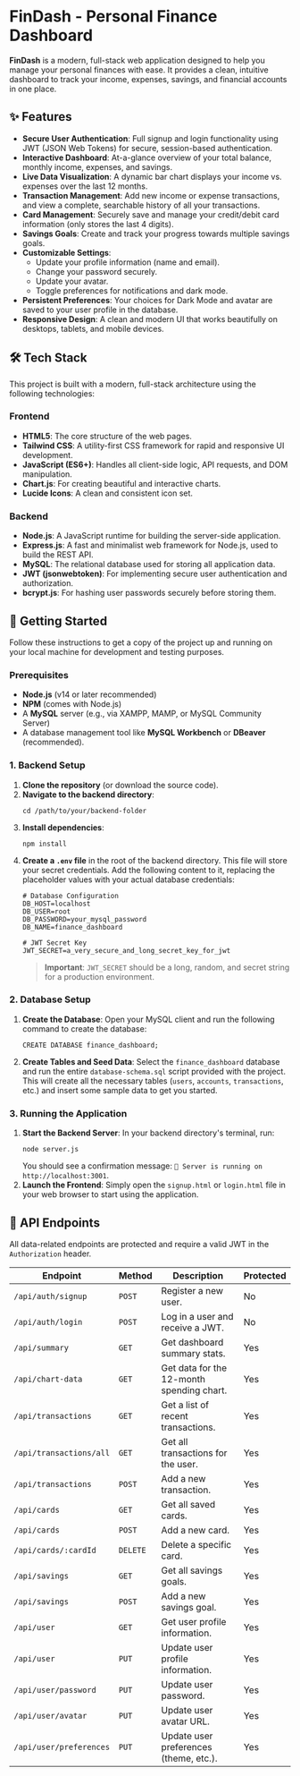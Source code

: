 # FinDash - Personal Finance Dashboard

**FinDash** is a modern, full-stack web application designed to help you manage your personal finances with ease. It provides a clean, intuitive dashboard to track your income, expenses, savings, and financial accounts in one place.

## ✨ Features

* **Secure User Authentication**: Full signup and login functionality using JWT (JSON Web Tokens) for secure, session-based authentication.
* **Interactive Dashboard**: At-a-glance overview of your total balance, monthly income, expenses, and savings.
* **Live Data Visualization**: A dynamic bar chart displays your income vs. expenses over the last 12 months.
* **Transaction Management**: Add new income or expense transactions, and view a complete, searchable history of all your transactions.
* **Card Management**: Securely save and manage your credit/debit card information (only stores the last 4 digits).
* **Savings Goals**: Create and track your progress towards multiple savings goals.
* **Customizable Settings**:
    * Update your profile information (name and email).
    * Change your password securely.
    * Update your avatar.
    * Toggle preferences for notifications and dark mode.
* **Persistent Preferences**: Your choices for Dark Mode and avatar are saved to your user profile in the database.
* **Responsive Design**: A clean and modern UI that works beautifully on desktops, tablets, and mobile devices.

## 🛠️ Tech Stack

This project is built with a modern, full-stack architecture using the following technologies:

### Frontend

* **HTML5**: The core structure of the web pages.
* **Tailwind CSS**: A utility-first CSS framework for rapid and responsive UI development.
* **JavaScript (ES6+)**: Handles all client-side logic, API requests, and DOM manipulation.
* **Chart.js**: For creating beautiful and interactive charts.
* **Lucide Icons**: A clean and consistent icon set.

### Backend

* **Node.js**: A JavaScript runtime for building the server-side application.
* **Express.js**: A fast and minimalist web framework for Node.js, used to build the REST API.
* **MySQL**: The relational database used for storing all application data.
* **JWT (jsonwebtoken)**: For implementing secure user authentication and authorization.
* **bcrypt.js**: For hashing user passwords securely before storing them.

## 🚀 Getting Started

Follow these instructions to get a copy of the project up and running on your local machine for development and testing purposes.

### Prerequisites

* **Node.js** (v14 or later recommended)
* **NPM** (comes with Node.js)
* A **MySQL** server (e.g., via XAMPP, MAMP, or MySQL Community Server)
* A database management tool like **MySQL Workbench** or **DBeaver** (recommended).

### 1. Backend Setup

1.  **Clone the repository** (or download the source code).
2.  **Navigate to the backend directory**:
    ```
    cd /path/to/your/backend-folder
    ```
3.  **Install dependencies**:
    ```
    npm install
    ```
4.  **Create a `.env` file** in the root of the backend directory. This file will store your secret credentials. Add the following content to it, replacing the placeholder values with your actual database credentials:
    ```
    # Database Configuration
    DB_HOST=localhost
    DB_USER=root
    DB_PASSWORD=your_mysql_password
    DB_NAME=finance_dashboard

    # JWT Secret Key
    JWT_SECRET=a_very_secure_and_long_secret_key_for_jwt
    ```
    > **Important**: `JWT_SECRET` should be a long, random, and secret string for a production environment.

### 2. Database Setup

1.  **Create the Database**: Open your MySQL client and run the following command to create the database:
    ```
    CREATE DATABASE finance_dashboard;
    ```
2.  **Create Tables and Seed Data**: Select the `finance_dashboard` database and run the entire `database-schema.sql` script provided with the project. This will create all the necessary tables (`users`, `accounts`, `transactions`, etc.) and insert some sample data to get you started.

### 3. Running the Application

1.  **Start the Backend Server**: In your backend directory's terminal, run:
    ```
    node server.js
    ```
    You should see a confirmation message: `🚀 Server is running on http://localhost:3001`.
2.  **Launch the Frontend**: Simply open the `signup.html` or `login.html` file in your web browser to start using the application.

## 📖 API Endpoints

All data-related endpoints are protected and require a valid JWT in the `Authorization` header.

| Endpoint                | Method   | Description                                  | Protected |
| ----------------------- | -------- | -------------------------------------------- | --------- |
| `/api/auth/signup`      | `POST`   | Register a new user.                         | No        |
| `/api/auth/login`       | `POST`   | Log in a user and receive a JWT.             | No        |
| `/api/summary`          | `GET`    | Get dashboard summary stats.                 | Yes       |
| `/api/chart-data`       | `GET`    | Get data for the 12-month spending chart.    | Yes       |
| `/api/transactions`     | `GET`    | Get a list of recent transactions.           | Yes       |
| `/api/transactions/all` | `GET`    | Get all transactions for the user.           | Yes       |
| `/api/transactions`     | `POST`   | Add a new transaction.                       | Yes       |
| `/api/cards`            | `GET`    | Get all saved cards.                         | Yes       |
| `/api/cards`            | `POST`   | Add a new card.                              | Yes       |
| `/api/cards/:cardId`    | `DELETE` | Delete a specific card.                      | Yes       |
| `/api/savings`          | `GET`    | Get all savings goals.                       | Yes       |
| `/api/savings`          | `POST`   | Add a new savings goal.                      | Yes       |
| `/api/user`             | `GET`    | Get user profile information.                | Yes       |
| `/api/user`             | `PUT`    | Update user profile information.             | Yes       |
| `/api/user/password`    | `PUT`    | Update user password.                        | Yes       |
| `/api/user/avatar`      | `PUT`    | Update user avatar URL.                      | Yes       |
| `/api/user/preferences` | `PUT`    | Update user preferences (theme, etc.).       | Yes       |


